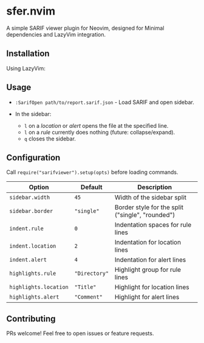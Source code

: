 # sfer.nvim

A simple SARIF viewer plugin for Neovim, designed for Minimal dependencies and LazyVim integration.

## Installation

Using LazyVim:

## Usage

* `:SarifOpen path/to/report.sarif.json` - Load SARIF and open sidebar.
* In the sidebar:

  * `l` on a *location* or *alert* opens the file at the specified line.
  * `l` on a *rule* currently does nothing (future: collapse/expand).
  * `q` closes the sidebar.

## Configuration

Call `require("sarifviewer").setup(opts)` before loading commands.

| Option                | Default       | Description                                      |
| --------------------- | ------------- | ------------------------------------------------ |
| `sidebar.width`       | `45`          | Width of the sidebar split                       |
| `sidebar.border`      | `"single"`    | Border style for the split ("single", "rounded") |
| `indent.rule`         | `0`           | Indentation spaces for rule lines                |
| `indent.location`     | `2`           | Indentation for location lines                   |
| `indent.alert`        | `4`           | Indentation for alert lines                      |
| `highlights.rule`     | `"Directory"` | Highlight group for rule lines                   |
| `highlights.location` | `"Title"`     | Highlight for location lines                     |
| `highlights.alert`    | `"Comment"`   | Highlight for alert lines                        |

## Contributing

PRs welcome! Feel free to open issues or feature requests.

